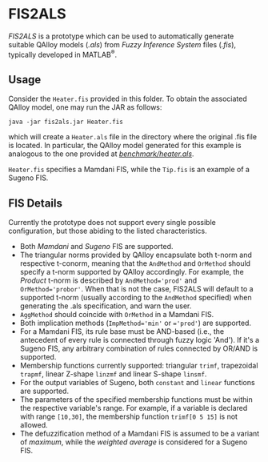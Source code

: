 # FIS2ALS

*FIS2ALS* is a prototype which can be used to automatically generate suitable QAlloy models (*.als*) from *Fuzzy Inference System* files (*.fis*), typically developed in MATLAB<sup>®</sup>.

## Usage

Consider the ```Heater.fis``` provided in this folder. To obtain the associated QAlloy model, one may run the JAR as follows:
```
java -jar fis2als.jar Heater.fis
```
which will create a ```Heater.als``` file in the directory where the original .fis file is located. In particular, the QAlloy model generated for this example is analogous to the one provided at [*benchmark/heater.als*](https://github.com/pf7/QAlloy-F/blob/main/benchmark/heater.als). 

```Heater.fis``` specifies a Mamdani FIS, while the ```Tip.fis``` is an example of a Sugeno FIS.

## FIS Details

Currently the prototype does not support every single possible configuration, but those abiding to the listed characteristics.
- Both *Mamdani* and *Sugeno* FIS are supported.
- The triangular norms provided by QAlloy encapsulate both t-norm and respective t-conorm, meaning that the ```AndMethod``` and ```OrMethod``` should specify a t-norm supported by QAlloy accordingly. For example, the *Product* t-norm is described by ```AndMethod='prod'``` and ```OrMethod='probor'```. When that is not the case, FIS2ALS will default to a supported t-norm (usually according to the ```AndMethod``` specified) when generating the .als specification, and warn the user.
- ```AggMethod``` should coincide with ```OrMethod``` in a Mamdani FIS.
- Both implication methods (```ImpMethod='min'``` or ```='prod'```) are supported.
- For a Mamdani FIS, its rule base must be AND-based (i.e., the antecedent of every rule is connected through fuzzy logic 'And'). If it's a Sugeno FIS, any arbitrary combination of rules connected by OR/AND is supported.
- Membership functions currently supported: triangular ```trimf```, trapezoidal ```trapmf```, linear Z-shape ```linzmf``` and linear S-shape ```linsmf```.
- For the output variables of Sugeno, both ```constant``` and ```linear``` functions are supported.
- The parameters of the specified membership functions must be within the respective variable's range. For example, if a variable is declared with range ```[10,30]```, the membership function ```trimf[0 5 15]``` is not allowed.
- The defuzzification method of a Mamdani FIS is assumed to be a variant of *maximum*, while the *weighted average* is considered for a Sugeno FIS.

